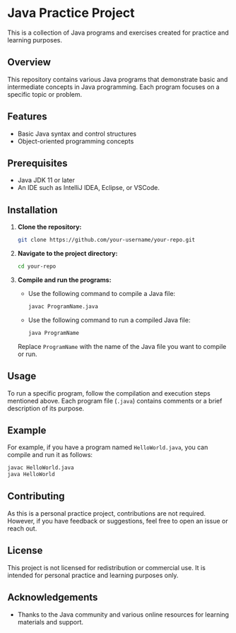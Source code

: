 # Java Practice Project

This is a collection of Java programs and exercises created for practice and learning purposes.

## Overview

This repository contains various Java programs that demonstrate basic and intermediate concepts in Java programming. Each program focuses on a specific topic or problem.

## Features

- Basic Java syntax and control structures
- Object-oriented programming concepts

## Prerequisites

- Java JDK 11 or later
- An IDE such as IntelliJ IDEA, Eclipse, or VSCode.

## Installation

1. **Clone the repository:**

    ```sh
    git clone https://github.com/your-username/your-repo.git
    ```

2. **Navigate to the project directory:**

    ```sh
    cd your-repo
    ```

3. **Compile and run the programs:**

    - Use the following command to compile a Java file:

      ```sh
      javac ProgramName.java
      ```

    - Use the following command to run a compiled Java file:

      ```sh
      java ProgramName
      ```

    Replace `ProgramName` with the name of the Java file you want to compile or run.

## Usage

To run a specific program, follow the compilation and execution steps mentioned above. Each program file (`.java`) contains comments or a brief description of its purpose.

## Example

For example, if you have a program named `HelloWorld.java`, you can compile and run it as follows:

```sh
javac HelloWorld.java
java HelloWorld
```

## Contributing

As this is a personal practice project, contributions are not required. However, if you have feedback or suggestions, feel free to open an issue or reach out.

## License

This project is not licensed for redistribution or commercial use. It is intended for personal practice and learning purposes only.

## Acknowledgements

- Thanks to the Java community and various online resources for learning materials and support.


